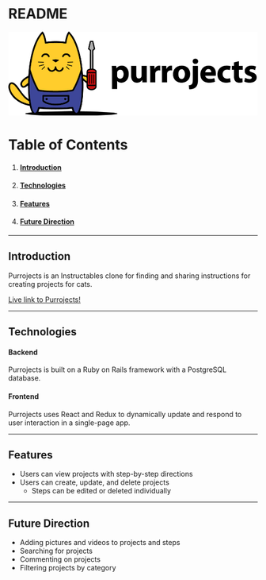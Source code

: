 # README

![alt text](https://github.com/sparklerfish/purrojects/blob/master/app/assets/images/purrojects_sized.png?raw=true "Purrojects Logo")


# Table of Contents
1. #### [Introduction](https://github.com/sparklerfish/purrojects#introduction-1)
2. #### [Technologies](https://github.com/sparklerfish/purrojects#technologies-1)
3. #### [Features](https://github.com/sparklerfish/purrojects#features-1)
4. #### [Future Direction](https://github.com/sparklerfish/purrojects#future-direction-1)

---

## Introduction
Purrojects is an Instructables clone for finding and sharing instructions for creating projects for cats.

[Live link to Purrojects!](https://purrojects.herokuapp.com)

---

## Technologies
#### Backend
Purrojects is built on a Ruby on Rails framework with a PostgreSQL database.

#### Frontend
Purrojects uses React and Redux to dynamically update and respond to user interaction in a single-page app.

---

## Features
* Users can view projects with step-by-step directions
* Users can create, update, and delete projects
  * Steps can be edited or deleted individually

---

## Future Direction
* Adding pictures and videos to projects and steps
* Searching for projects
* Commenting on projects
* Filtering projects by category